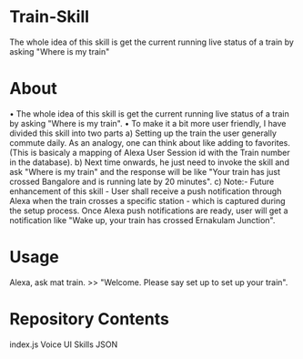 # Train-Skill
The whole idea of this skill is get the current running live status of a train by asking "Where is my train"
# About
• The whole idea of this skill is get the current running live status of a train by asking "Where is my train". 
• To make it a bit more user friendly, I have divided this skill into two parts 
		a) Setting up the train the user generally commute daily. As an analogy, one can think about like adding to favorites. (This is basicaly a mapping of Alexa User Session id with the Train number in the database).
		b) Next time onwards, he just need to invoke the skill and ask "Where is my train" and the response will be like "Your train has just crossed  Bangalore and is running late by 20 minutes".
		c) Note:- Future enhancement of this skill - User shall receive a push notification through Alexa when the train crosses a specific station - which is captured during the setup process. Once Alexa push notifications are ready, user will get a notification like "Wake up, your train has crossed Ernakulam Junction". 
# Usage
Alexa, ask mat train.
	>> "Welcome. Please say set up to set up your train".
# Repository Contents	
index.js
Voice UI Skills JSON


